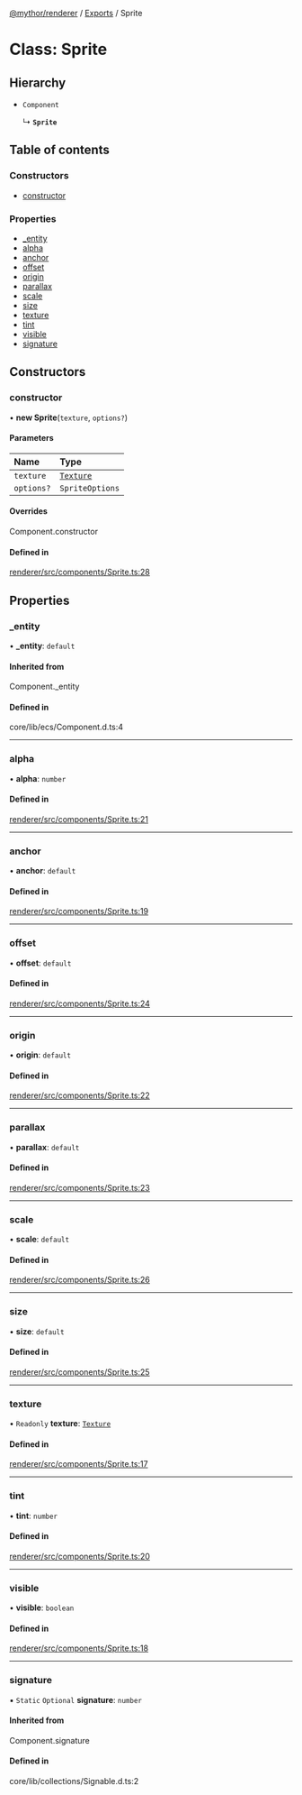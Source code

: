 [@mythor/renderer](../README.md) / [Exports](../modules.md) / Sprite

# Class: Sprite

## Hierarchy

- `Component`

  ↳ **`Sprite`**

## Table of contents

### Constructors

- [constructor](Sprite.md#constructor)

### Properties

- [\_entity](Sprite.md#_entity)
- [alpha](Sprite.md#alpha)
- [anchor](Sprite.md#anchor)
- [offset](Sprite.md#offset)
- [origin](Sprite.md#origin)
- [parallax](Sprite.md#parallax)
- [scale](Sprite.md#scale)
- [size](Sprite.md#size)
- [texture](Sprite.md#texture)
- [tint](Sprite.md#tint)
- [visible](Sprite.md#visible)
- [signature](Sprite.md#signature)

## Constructors

### constructor

• **new Sprite**(`texture`, `options?`)

#### Parameters

| Name | Type |
| :------ | :------ |
| `texture` | [`Texture`](Texture.md) |
| `options?` | `SpriteOptions` |

#### Overrides

Component.constructor

#### Defined in

[renderer/src/components/Sprite.ts:28](https://github.com/desaintvincent/mythor/blob/1d60040/packages/renderer/src/components/Sprite.ts#L28)

## Properties

### \_entity

• **\_entity**: `default`

#### Inherited from

Component.\_entity

#### Defined in

core/lib/ecs/Component.d.ts:4

___

### alpha

• **alpha**: `number`

#### Defined in

[renderer/src/components/Sprite.ts:21](https://github.com/desaintvincent/mythor/blob/1d60040/packages/renderer/src/components/Sprite.ts#L21)

___

### anchor

• **anchor**: `default`

#### Defined in

[renderer/src/components/Sprite.ts:19](https://github.com/desaintvincent/mythor/blob/1d60040/packages/renderer/src/components/Sprite.ts#L19)

___

### offset

• **offset**: `default`

#### Defined in

[renderer/src/components/Sprite.ts:24](https://github.com/desaintvincent/mythor/blob/1d60040/packages/renderer/src/components/Sprite.ts#L24)

___

### origin

• **origin**: `default`

#### Defined in

[renderer/src/components/Sprite.ts:22](https://github.com/desaintvincent/mythor/blob/1d60040/packages/renderer/src/components/Sprite.ts#L22)

___

### parallax

• **parallax**: `default`

#### Defined in

[renderer/src/components/Sprite.ts:23](https://github.com/desaintvincent/mythor/blob/1d60040/packages/renderer/src/components/Sprite.ts#L23)

___

### scale

• **scale**: `default`

#### Defined in

[renderer/src/components/Sprite.ts:26](https://github.com/desaintvincent/mythor/blob/1d60040/packages/renderer/src/components/Sprite.ts#L26)

___

### size

• **size**: `default`

#### Defined in

[renderer/src/components/Sprite.ts:25](https://github.com/desaintvincent/mythor/blob/1d60040/packages/renderer/src/components/Sprite.ts#L25)

___

### texture

• `Readonly` **texture**: [`Texture`](Texture.md)

#### Defined in

[renderer/src/components/Sprite.ts:17](https://github.com/desaintvincent/mythor/blob/1d60040/packages/renderer/src/components/Sprite.ts#L17)

___

### tint

• **tint**: `number`

#### Defined in

[renderer/src/components/Sprite.ts:20](https://github.com/desaintvincent/mythor/blob/1d60040/packages/renderer/src/components/Sprite.ts#L20)

___

### visible

• **visible**: `boolean`

#### Defined in

[renderer/src/components/Sprite.ts:18](https://github.com/desaintvincent/mythor/blob/1d60040/packages/renderer/src/components/Sprite.ts#L18)

___

### signature

▪ `Static` `Optional` **signature**: `number`

#### Inherited from

Component.signature

#### Defined in

core/lib/collections/Signable.d.ts:2
